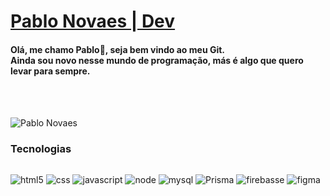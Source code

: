 # <a href="https://github.com/pablonovaes">Pablo Novaes | Dev</a>

#### Olá, me chamo Pablo👋, seja bem vindo ao meu Git.<br> Ainda sou novo nesse mundo de programação, más é algo que quero levar para sempre.

<br>
<br>

![ Pablo Novaes](https://github-readme-stats-408gge7pw-zhorzon.vercel.app/api?username=pablonovaes&show_icons=true&hide_border=true&title_color=A4E3FF&bg_color=04202C&border_radius=2&text_color=9AB8C6&custom_title=My+Dashboard&3)


### Tecnologias

<div style="display: flex"><br/>

![html5](https://img.shields.io/badge/HTML5-04202C?style=for-the-badge&logo=html5&logoColor=9AB8C6) 
![css](https://img.shields.io/badge/CSS3-04202C?style=for-the-badge&logo=css3&logoColor=9AB8C6) 
![javascript](https://img.shields.io/badge/JavaScript-04202C?style=for-the-badge&logo=javascript&logoColor=9AB8C6)
![node](https://img.shields.io/badge/Node.js-04202C?style=for-the-badge&logo=node.js&logoColor=9AB8C6)
![mysql](https://img.shields.io/badge/MySQL-04202C?style=for-the-badge&logo=mysql&logoColor=9AB8C6)
![Prisma](https://img.shields.io/badge/prisma-04202C?style=for-the-badge&logo=prisma&logoColor=9AB8C6)
![firebasse](https://img.shields.io/badge/firebase-04202C?style=for-the-badge&logo=firebase&logoColor=9AB8C6)
![figma](https://img.shields.io/badge/Figma-04202C?style=for-the-badge&logo=Figma&logoColor=9AB8C6)

</div><br/>
